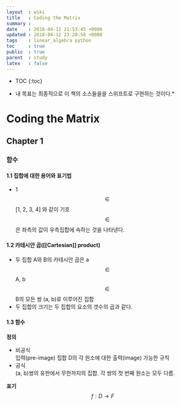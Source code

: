 ```yaml
---
layout  : wiki
title   : Coding the Matrix
summary : 
date    : 2018-04-12 21:53:45 +0900
updated : 2018-04-12 23:20:58 +0900
tags    : linear_algebra python
toc     : true
public  : true
parent  : study
latex   : false
---
```

* TOC
{:toc}

* 내 목표는 최종적으로 이 책의 소스들을을 스위프트로 구현하는 것이다.*

# Coding the Matrix

## Chapter 1

### 함수

#### 1.1 집합에 대한 용어와 표기법
- 1 $$\in$$ [1, 2, 3, 4] 와 같이 기호 $$\in$$은 좌측의 값이 우측집합에 속하는 것을 나타낸다.

#### 1.2 카테시안 곱([[Cartesian]] product)
- 두 집합 A와 B의 카테시안 곱은 a $$\in$$ A, b $$\in$$ B의 모든 쌍 (a, b)로 이루어진 집합
- 두 집합의 크기는 두 집합의 요소의 갯수의 곱과 같다.

#### 1.3 함수
**정의**
- 비공식 <br/>입력(pre-image) 집합 D의 각 원소에 대한 출력(image) 가능한 규칙
- 공식 <br/>(a, b)쌍의 유한에서 무한까지의 집합. 각 쌍의 첫 번째 원소는 모두 다름.

**표기** <br/>$$f: D \to F$$
